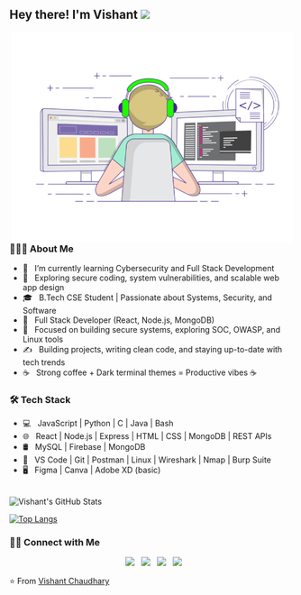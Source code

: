 <h2> Hey there! I'm Vishant <img src="https://github.com/souvikguria98/souvikguria98/blob/master/Hi.gif" width="25"></h2>
<img align="right" alt="GIF" src="https://raw.githubusercontent.com/devSouvik/devSouvik/master/gif3.gif" width="500"/>

<h3> 👨🏻‍💻 About Me </h3>

- 🔭 &nbsp; I’m currently learning Cybersecurity and Full Stack Development  
- 🤔 &nbsp; Exploring secure coding, system vulnerabilities, and scalable web app design  
- 🎓 &nbsp; B.Tech CSE Student | Passionate about Systems, Security, and Software  
- 💼 &nbsp; Full Stack Developer (React, Node.js, MongoDB)  
- 🌱 &nbsp; Focused on building secure systems, exploring SOC, OWASP, and Linux tools  
- ✍️ &nbsp; Building projects, writing clean code, and staying up-to-date with tech trends  
- ☕ &nbsp; Strong coffee + Dark terminal themes = Productive vibes ☕

<h3>🛠 Tech Stack</h3>

- 💻 &nbsp; JavaScript | Python | C | Java | Bash  
- 🌐 &nbsp; React | Node.js | Express | HTML | CSS | MongoDB | REST APIs  
- 🛢 &nbsp; MySQL | Firebase | MongoDB  
- 🔧 &nbsp; VS Code | Git | Postman | Linux | Wireshark | Nmap | Burp Suite  
- 🖥 &nbsp; Figma | Canva | Adobe XD (basic)  

<br>

<img align="center" src="https://github-readme-stats.vercel.app/api?username=vishant-chaudhary31&include_all_commits=true&count_private=true&show_icons=true&line_height=20&title_color=7A7ADB&icon_color=2234AE&text_color=D3D3D3&bg_color=0,000000,130F40" alt="Vishant's GitHub Stats">

</br>

[![Top Langs](https://github-readme-stats.vercel.app/api/top-langs/?username=vishant-chaudhary31&layout=compact&text_color=daf7dc&bg_color=151515)](https://github.com/vishant-chaudhary31/github-readme-stats)

<h3> 🤝🏻 Connect with Me </h3>

<p align="center">
&nbsp; <a href="https://x.com/Vishant0507" target="_blank" rel="noopener noreferrer"><img src="https://img.icons8.com/plasticine/100/000000/twitter.png" width="50" /></a>  
&nbsp; <a href="https://www.instagram.com/vishantchaudharyy/" target="_blank" rel="noopener noreferrer"><img src="https://img.icons8.com/plasticine/100/000000/instagram-new.png" width="50" /></a>  
&nbsp; <a href="https://www.linkedin.com/in/vishant-chaudhary-c-s" target="_blank" rel="noopener noreferrer"><img src="https://img.icons8.com/plasticine/100/000000/linkedin.png" width="50" /></a>
&nbsp; <a href="mailto:vishantkumar3105@gmail.com" target="_blank" rel="noopener noreferrer"><img src="https://img.icons8.com/plasticine/100/000000/gmail.png"  width="50" /></a>
</p>

⭐️ From [Vishant Chaudhary](https://github.com/vishant-chaudhary31)
